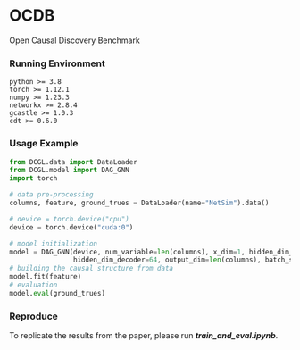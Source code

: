 # OCDB
Open Causal Discovery Benchmark

### Running Environment
```
python >= 3.8
torch >= 1.12.1
numpy >= 1.23.3
networkx >= 2.8.4
gcastle >= 1.0.3
cdt >= 0.6.0
```
### Usage Example
```python
from DCGL.data import DataLoader
from DCGL.model import DAG_GNN
import torch

# data pre-processing
columns, feature, ground_trues = DataLoader(name="NetSim").data()

# device = torch.device("cpu")
device = torch.device("cuda:0")

# model initialization
model = DAG_GNN(device, num_variable=len(columns), x_dim=1, hidden_dim_encoder=64, 
                hidden_dim_decoder=64, output_dim=len(columns), batch_size=1000)
# building the causal structure from data
model.fit(feature)
# evaluation
model.eval(ground_trues)
```

### Reproduce
To replicate the results from the paper, please run <strong><em>train_and_eval.ipynb</em></strong>.
